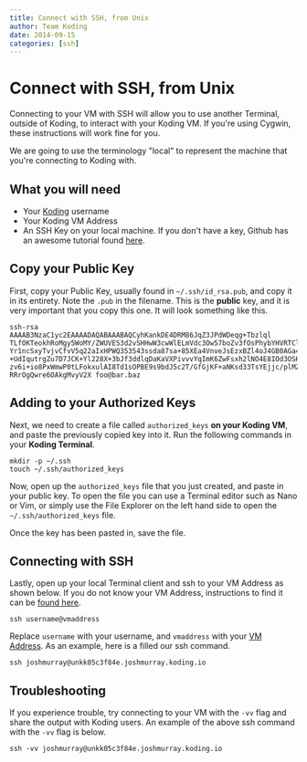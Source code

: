 ```yaml
---
title: Connect with SSH, from Unix
author: Team Koding
date: 2014-09-15
categories: [ssh]
---
```


# Connect with SSH, from Unix

Connecting to your VM with SSH will allow you to use another Terminal, 
outside of Koding, to interact with your Koding VM. If you're using 
Cygwin, these instructions will work fine for you.

We are going to use the terminology "local" to represent the machine that 
you're connecting to Koding with.

## What you will need

- Your [Koding][koding] username
- Your Koding VM Address
- An SSH Key on your local machine. If you don't have a key, Github has 
  an awesome tutorial found [here][github keygen].

## Copy your Public Key

First, copy your Public Key, usually found in `~/.ssh/id_rsa.pub`, and 
copy it in its entirety. Note the `.pub` in the filename. This is the 
**public** key, and it is very important that you copy this one. It will 
look something like this.

```
ssh-rsa AAAAB3NzaC1yc2EAAAADAQABAAABAQCyhKankDE4DRM86JqZ3JPdWDeqg+Tbzlql
TLfOKTeokhRoMgy5WoMY/ZWUVES3d2vSHHwW3cwWlELmVdc3Ow57boZv3fOsPhybYHVRTClX
Yr1ncSxyTvjvCfvV5q22aIxHPWQ353543ssda87sa+85XEa4VnveJsEzxBZl4oJ4GB0AGa48
+UdIqutrgZu7D7JCK+Yl228X+3bJf3ddlqDaKaVXPivvvYqImK6ZwFsxh2lNO4E8IOd3OSK9
zv6i+io8PxWmwP0tLFokxulAI8Td1sOPBE9s9bdJ5c2T/GfGjKF+aNKsd33TsYEjjc/plMZm
RRrOgQwre6OAkgMvyV2X foo@bar.baz
```

## Adding to your Authorized Keys

Next, we need to create a file called `authorized_keys` **on your Koding 
VM**, and paste the previously copied key into it. Run the following 
commands in your **Koding Terminal**.

```
mkdir -p ~/.ssh
touch ~/.ssh/authorized_keys
```

Now, open up the `authorized_keys` file that you just created, and paste 
in your public key. To open the file you can use a Terminal editor such 
as Nano or Vim, or simply use the File Explorer on the left hand side to 
open the `~/.ssh/authorized_keys` file.

Once the key has been pasted in, save the file.

## Connecting with SSH

Lastly, open up your local Terminal client and ssh to your VM Address as 
shown below. If you do not know your VM Address, instructions to find it 
can be [found here][vm address].

```
ssh username@vmaddress
```

Replace `username` with your username, and `vmaddress` with your [VM 
Address][vm address]. As an example, here is a filled our ssh command.

```
ssh joshmurray@unkk05c3f84e.joshmurray.koding.io
```

## Troubleshooting

If you experience trouble, try connecting to your VM with the `-vv` flag 
and share the output with Koding users. An example of the above ssh 
command with the `-vv` flag is below.

```
ssh -vv joshmurray@unkk05c3f84e.joshmurray.koding.io
```




[koding]: https://koding.com
[github keygen]: https://help.github.com/articles/generating-ssh-keys
[connect windows]: /guides/connect-with-ssh-windows
[vm address]: /faq/vm-address
